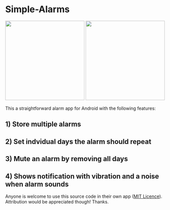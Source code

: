 # Simple-Alarms

<img src="https://raw.githubusercontent.com/PPartisan/Simple-Alarms/master/images/Screenshot_1483542026.png" data-canonical-src="https://raw.githubusercontent.com/PPartisan/Simple-Alarms/master/images/Screenshot_1483542026.png" width="250" /> <img src="https://raw.githubusercontent.com/PPartisan/Simple-Alarms/master/images/Screenshot_1483542049.png" data-canonical-src="https://raw.githubusercontent.com/PPartisan/Simple-Alarms/master/images/Screenshot_1483542049.png" width="250" />

This a straightforward alarm app for Android with the following features:

## 1) Store multiple alarms
## 2) Set indvidual days the alarm should repeat
## 3) Mute an alarm by removing all days
## 4) Shows notification with vibration and a noise when alarm sounds

Anyone is welcome to use this source code in their own app ([MIT Licence](https://github.com/PPartisan/Simple-Alarms/blob/master/LICENCE)). Attribution would be appreciated though! Thanks.
